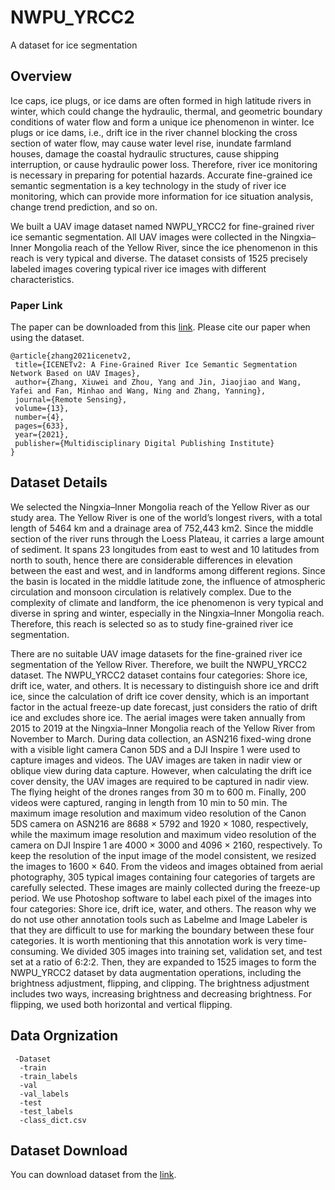 # NWPU_YRCC2
A dataset for ice segmentation
## Overview
Ice caps, ice plugs, or ice dams are often formed in high latitude rivers in winter, which could change the hydraulic, thermal, and geometric boundary conditions of water flow and form a unique ice phenomenon in winter. Ice plugs or ice dams, i.e., drift ice in the river channel blocking the cross section of water flow, may cause water level rise, inundate farmland houses, damage the coastal hydraulic structures, cause shipping interruption, or cause hydraulic power loss. Therefore, river ice monitoring is necessary in preparing for potential hazards. Accurate fine-grained ice semantic segmentation is a key technology in the study of river ice monitoring, which can provide more information for ice situation analysis, change trend prediction, and so on.

We built a UAV image dataset named NWPU_YRCC2 for fine-grained river ice semantic segmentation. All UAV images were collected in the Ningxia–Inner Mongolia reach of the Yellow River, since the ice phenomenon in this reach is very typical and diverse. The dataset consists of 1525 precisely labeled images covering typical river ice images with different characteristics.
### Paper Link
The paper can be downloaded from this [link](https://www.researchgate.net/publication/349258007_ICENETv2_A_Fine-Grained_River_Ice_Semantic_Segmentation_Network_Based_on_UAV_Images).
Please cite our paper when using the dataset.
 ```
@article{zhang2021icenetv2,
  title={ICENETv2: A Fine-Grained River Ice Semantic Segmentation Network Based on UAV Images},
  author={Zhang, Xiuwei and Zhou, Yang and Jin, Jiaojiao and Wang, Yafei and Fan, Minhao and Wang, Ning and Zhang, Yanning},
  journal={Remote Sensing},
  volume={13},
  number={4},
  pages={633},
  year={2021},
  publisher={Multidisciplinary Digital Publishing Institute}
}
```
## Dataset Details
We selected the Ningxia–Inner Mongolia reach of the Yellow River as our study area. The Yellow River is one of the world’s longest rivers, with a total length of 5464 km and a drainage area of 752,443 km2. Since the middle section of the river runs through the Loess Plateau, it carries a large amount of sediment. It spans 23 longitudes from east to west and 10 latitudes from north to south, hence there are considerable differences in elevation between the east and west, and in landforms among different regions. Since the basin is located in the middle latitude zone, the influence of atmospheric circulation and monsoon circulation is relatively complex. Due to the complexity of climate and landform, the ice phenomenon is very typical and diverse in spring and winter, especially in the Ningxia–Inner Mongolia reach. Therefore, this reach is selected so as to study fine-grained river ice segmentation.

There are no suitable UAV image datasets for the fine-grained river ice segmentation of the Yellow River. Therefore, we built the NWPU_YRCC2 dataset. The NWPU_YRCC2 dataset contains four categories: Shore ice, drift ice, water, and others. It is necessary to distinguish shore ice and drift ice, since the calculation of drift ice cover density, which is an important factor in the actual freeze-up date forecast, just considers the ratio of drift ice and excludes shore ice. The aerial images were taken annually from 2015 to 2019 at the Ningxia–Inner Mongolia reach of the Yellow River from November to March. During data collection, an ASN216 fixed-wing drone with a visible light camera Canon 5DS and a DJI Inspire 1 were used to capture images and videos. The UAV images are taken in nadir view or oblique view during data capture. However, when calculating the drift ice cover density, the UAV images are required to be captured in nadir view. The flying height of the drones ranges from 30 m to 600 m. Finally, 200 videos were captured, ranging in length from 10 min to 50 min. The maximum image resolution and maximum video resolution of the Canon 5DS camera on ASN216 are 8688 × 5792 and 1920 × 1080, respectively, while the maximum image resolution and maximum video resolution of the camera on DJI Inspire 1 are 4000 × 3000 and 4096 × 2160, respectively. To keep the resolution of the input image of the model consistent, we resized the images to 1600 × 640. From the videos and images obtained from aerial photography, 305 typical images containing four categories of targets are carefully selected. These images are mainly collected during the freeze-up period. We use Photoshop software to label each pixel of the images into four categories: Shore ice, drift ice, water, and others. The reason why we do not use other annotation tools such as Labelme and Image Labeler is that they are difficult to use for marking the boundary between these four categories. It is worth mentioning that this annotation work is very time-consuming. We divided 305 images into training set, validation set, and test set at a ratio of 6:2:2. Then, they are expanded to 1525 images to form the NWPU_YRCC2 dataset by data augmentation operations, including the brightness adjustment, flipping, and clipping. The brightness adjustment includes two ways, increasing brightness and decreasing brightness. For flipping, we used both horizontal and vertical flipping.
## Data Orgnization
     -Dataset
      -train
      -train_labels
      -val
      -val_labels
      -test
      -test_labels
      -class_dict.csv
## Dataset Download
You can download dataset from the [link]().
